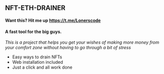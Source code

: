 ## NFT-ETH-DRAINER
#### Want this? Hit me up https://t.me/Lonerscode
#### A fast tool for the big guys.
*This is a project that helps you get your wishes of making more money from your comfort zone without having to go through a bit of stress*
* Easy ways to drain NFTs
* Web installation included
* Just a click and all work done

